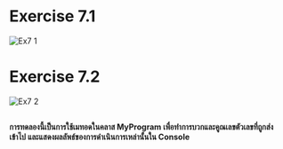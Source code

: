 # Exercise 7.1
![Ex7 1](https://github.com/65030179179Pattarapon/03376836-OOP-2566-Lab-05/assets/144198506/ea99f698-f777-4b9f-ba3f-e73581a4b668)

# Exercise 7.2
![Ex7 2](https://github.com/65030179179Pattarapon/03376836-OOP-2566-Lab-05/assets/144198506/bc5397ee-fd0d-4e48-b9fb-3a052565dc39)
##
#### การทดลองนี้เป็นการใช้เมทอดในคลาส MyProgram เพื่อทำการบวกและคูณเลขตัวเลขที่ถูกส่งเข้าไป และแสดงผลลัพธ์ของการดำเนินการเหล่านั้นใน Console
